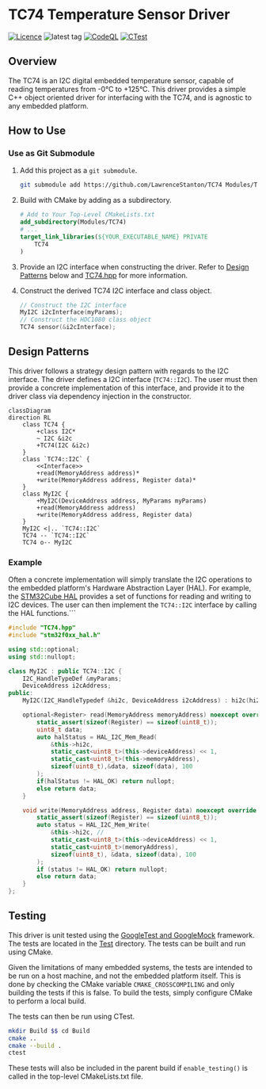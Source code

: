 # TC74 Temperature Sensor Driver

[![Licence](https://img.shields.io/github/license/LawrenceStanton/TC74?label=Licence)](LICENCE.md)
![latest tag](https://img.shields.io/github/v/tag/lawrencestanton/TC74?color=brightgreen&label=Tag)
[![CodeQL](https://github.com/LawrenceStanton/TC74/actions/workflows/codeql.yml/badge.svg)](https://github.com/LawrenceStanton/TC74/actions/workflows/codeql.yml)
[![CTest](https://github.com/LawrenceStanton/TC74/actions/workflows/ctest.yml/badge.svg)](https://github.com/LawrenceStanton/TC74/actions/workflows/ctest.yml)

## Overview

The TC74 is an I2C digital embedded temperature sensor, capable of reading temperatures from -0°C to +125°C. This driver provides a simple C++ object oriented driver for interfacing with the TC74, and is agnostic to any embedded platform.

## How to Use

### Use as Git Submodule

1. Add this project as a `git submodule`.

    ```zsh
    git submodule add https://github.com/LawrenceStanton/TC74 Modules/TC74
    ```

2. Build with CMake by adding as a subdirectory.

    ```cmake
    # Add to Your Top-Level CMakeLists.txt
    add_subdirectory(Modules/TC74)
    # ...
    target_link_libraries(${YOUR_EXECUTABLE_NAME} PRIVATE 
        TC74
    )    
    ```

3. Provide an I2C interface when constructing the driver. Refer to [Design Patterns](#design-patterns) below and [TC74.hpp](Inc/TC74.hpp) for more information.

4. Construct the derived TC74 I2C interface and class object.

    ```cpp
    // Construct the I2C interface
    MyI2C i2cInterface(myParams);
    // Construct the HDC1080 class object
    TC74 sensor(&i2cInterface);
    ```

## Design Patterns

This driver follows a strategy design pattern with regards to the I2C interface. The driver defines a I2C interface (`TC74::I2C`). The user must then provide a concrete implementation of this interface, and provide it to the driver class via dependency injection in the constructor.

```mermaid
classDiagram
direction RL
    class TC74 {
        +class I2C*
        ~ I2C &i2c
        +TC74(I2C &i2c)
    }
    class `TC74::I2C` {
        <<Interface>>
        +read(MemoryAddress address)*
        +write(MemoryAddress address, Register data)*
    }
    class MyI2C {
        +MyI2C(DeviceAddress address, MyParams myParams)
        +read(MemoryAddress address)
        +write(MemoryAddress address, Register data)
    }
    MyI2C <|.. `TC74::I2C`
    TC74 -- `TC74::I2C`
    TC74 o-- MyI2C
```

### Example

Often a concrete implementation will simply translate the I2C operations to the embedded platform's Hardware Abstraction Layer (HAL). For example, the [STM32Cube HAL](https://www.st.com/en/embedded-software/stm32cube-mcu-mpu-packages.html) provides a set of functions for reading and writing to I2C devices. The user can then implement the `TC74::I2C` interface by calling the HAL functions.```

```cpp
#include "TC74.hpp"
#include "stm32f0xx_hal.h"

using std::optional;
using std::nullopt;

class MyI2C : public TC74::I2C {
    I2C_HandleTypeDef &myParams;
    DeviceAddress i2cAddress;
public:
    MyI2C(I2C_HandleTypedef &hi2c, DeviceAddress i2cAddress) : hi2c(hi2c), i2cAddress(i2cAddress) {}

    optional<Register> read(MemoryAddress memoryAddress) noexcept override final {
        static_assert(sizeof(Register) == sizeof(uint8_t));
        uint8_t data;
        auto halStatus = HAL_I2C_Mem_Read(
            &this->hi2c, 
            static_cast<uint8_t>(this->deviceAddress) << 1,
            static_cast<uint8_t>(this->memoryAddress),
            sizeof(uint8_t),&data, sizeof(data), 100    
        );
        if(halStatus != HAL_OK) return nullopt;
        else return data;
    }

    void write(MemoryAddress address, Register data) noexcept override final {
        static_assert(sizeof(Register) == sizeof(uint8_t));
        auto status = HAL_I2C_Mem_Write(
            &this->hi2c, //
            static_cast<uint8_t>(this->deviceAddress) << 1,
            static_cast<uint8_t>(memoryAddress),
            sizeof(uint8_t), &data, sizeof(data), 100
        );
        if (status != HAL_OK) return nullopt;
        else return data;
    }
};
```

## Testing

This driver is unit tested using the [GoogleTest and GoogleMock](https://github.com/google/googletest) framework. The tests are located in the [Test](Test) directory. The tests can be built and run using CMake.

Given the limitations of many embedded systems, the tests are intended to be run on a host machine, and not the embedded platform itself. This is done by checking the CMake variable `CMAKE_CROSSCOMPILING` and only building the tests if this is false. To build the tests, simply configure CMake to perform a local build.

The tests can then be run using CTest.

```zsh
mkdir Build $$ cd Build
cmake ..
cmake --build .
ctest
```

These tests will also be included in the parent build if `enable_testing()` is called in the top-level CMakeLists.txt file.
